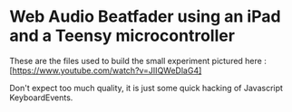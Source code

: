 # Web Audio Beatfader using an iPad and a Teensy microcontroller

These are the files used to build the small experiment pictured here :
[https://www.youtube.com/watch?v=JIIQWeDlaG4]

Don't expect too much quality, it is just some quick hacking of Javascript KeyboardEvents.